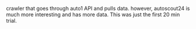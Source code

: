 crawler that goes through auto1 API and pulls data. however, autoscout24 is much more interesting and has more data. This was just the first 20 min trial. 